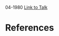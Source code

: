 

04-1980
[Link to Talk](https://www.churchofjesuschrist.org/study/general-conference/1980/04/saturday-morning-session?lang=eng)



# References
